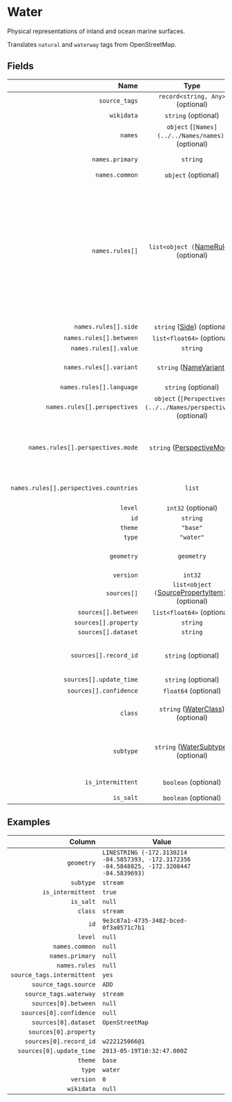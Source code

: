 # Water

Physical representations of inland and ocean marine surfaces.

Translates `natural` and `waterway` tags from OpenStreetMap.

## Fields

| Name | Type | Description |
|-----:|:----:|-------------|
| `source_tags` | `record<string, Any>` (optional) |  |
| `wikidata` | `string` (optional) |  |
| `names` | `object` (`[Names](../../Names/names)`) (optional) |  |
| `names.primary` | `string` | The most commonly used name. |
| `names.common` | `object` (optional) |  |
| `names.rules[]` | `list<object (`[NameRule](../../Names/name_rule)`)>` (optional) | Rules for names that cannot be specified in the simple common names property. These rules can cover other name variants such as official, alternate, and short; and they can optionally include geometric scoping (linear referencing) and side-of-road scoping for complex cases. |
| `names.rules[].side` | `string` ([Side](../../Names/side)) (optional) | Examples: `left`, `right` |
| `names.rules[].between` | `list<float64>` (optional) |  |
| `names.rules[].value` | `string` |  |
| `names.rules[].variant` | `string` ([NameVariant](../../Names/name_variant)) | Examples: `common`, `official`, `alternate`, ... |
| `names.rules[].language` | `string` (optional) |  |
| `names.rules[].perspectives` | `object` (`[Perspectives](../../Names/perspectives)`) (optional) |  |
| `names.rules[].perspectives.mode` | `string` ([PerspectiveMode](../../Names/perspective_mode)) | Whether the perspective holder accepts or disputes this name. Examples: `accepted_by`, `disputed_by` |
| `names.rules[].perspectives.countries` | `list` | Countries holding the given mode of perspective. |
| `level` | `int32` (optional) |  |
| `id` | `string` |  |
| `theme` | `"base"` |  |
| `type` | `"water"` |  |
| `geometry` | `geometry` | Geometry (Point, LineString, Polygon, or MultiPolygon) |
| `version` | `int32` |  |
| `sources[]` | `list<object (`[SourcePropertyItem](../../Sources/source_property_item)`)>` (optional) |  |
| `sources[].between` | `list<float64>` (optional) |  |
| `sources[].property` | `string` |  |
| `sources[].dataset` | `string` |  |
| `sources[].record_id` | `string` (optional) | Refers to the specific record within the dataset that was used. |
| `sources[].update_time` | `string` (optional) |  |
| `sources[].confidence` | `float64` (optional) |  |
| `class` | `string` ([WaterClass](water_class)) (optional) | Examples: `basin`, `bay`, `blowhole`, ... Default: `<WaterClass.WATER: 'water'>` |
| `subtype` | `string` ([WaterSubtype](water_subtype)) (optional) | Examples: `canal`, `human_made`, `lake`, ... Default: `<WaterSubtype.WATER: 'water'>` |
| `is_intermittent` | `boolean` (optional) | Is it intermittent water or not |
| `is_salt` | `boolean` (optional) | Is it salt water or not |

## Examples

| Column | Value |
|-------:|-------|
| `geometry` | `LINESTRING (-172.3130214 -84.5857393, -172.3172356 -84.5848825, -172.3208447 -84.5839693)` |
| `subtype` | `stream` |
| `is_intermittent` | `true` |
| `is_salt` | `null` |
| `class` | `stream` |
| `id` | `9e3c87a1-4735-3482-bced-0f3a0571c7b1` |
| `level` | `null` |
| `names.common` | `null` |
| `names.primary` | `null` |
| `names.rules` | `null` |
| `source_tags.intermittent` | `yes` |
| `source_tags.source` | `ADD` |
| `source_tags.waterway` | `stream` |
| `sources[0].between` | `null` |
| `sources[0].confidence` | `null` |
| `sources[0].dataset` | `OpenStreetMap` |
| `sources[0].property` |  |
| `sources[0].record_id` | `w222125066@1` |
| `sources[0].update_time` | `2013-05-19T10:32:47.000Z` |
| `theme` | `base` |
| `type` | `water` |
| `version` | `0` |
| `wikidata` | `null` |
